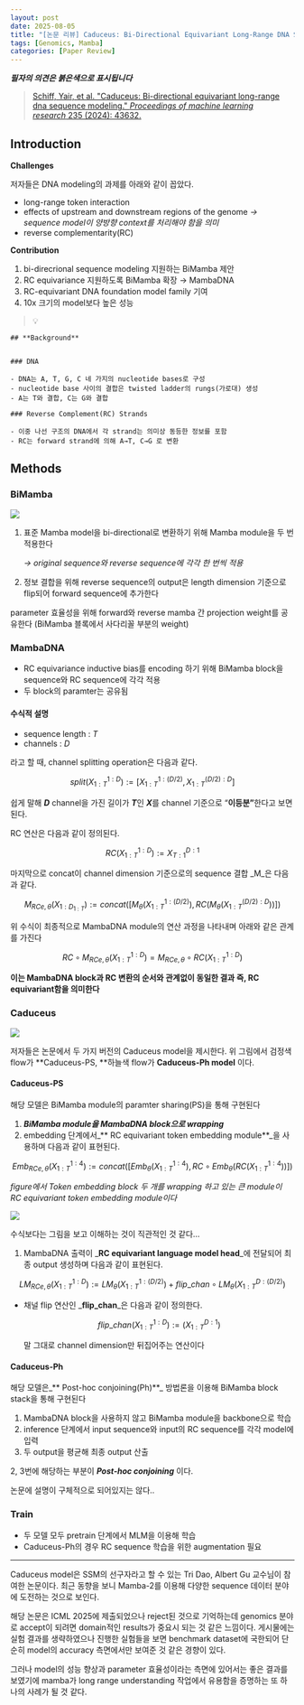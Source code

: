 ```yaml
---
layout: post
date: 2025-08-05
title: "[논문 리뷰] Caduceus: Bi-Directional Equivariant Long-Range DNA Sequence Modeling"
tags: [Genomics, Mamba]
categories: [Paper Review]
---
```


<span class="notion-red">_**필자의 의견은 붉은색으로 표시됩니다**_</span>


> [Schiff, Yair, et al. "Caduceus: Bi-directional equivariant long-range dna sequence modeling." ](https://pmc.ncbi.nlm.nih.gov/articles/PMC12189541/)[_Proceedings of machine learning research_](https://pmc.ncbi.nlm.nih.gov/articles/PMC12189541/)[ 235 (2024): 43632.](https://pmc.ncbi.nlm.nih.gov/articles/PMC12189541/)



## Introduction


**Challenges**


저자들은 DNA modeling의 과제를 아래와 같이 꼽았다.

- long-range token interaction
- effects of upstream and downstream regions of the genome 
_→ sequence model이 양방향 context를 처리해야 함을 의미_
- reverse complementarity(RC)

**Contribution**

1. bi-direcrional sequence modeling 지원하는 BiMamba 제안
1. RC equivariance 지원하도록 BiMamba 확장 → MambaDNA
1. RC-equivariant DNA foundation model family 기여
1. 10x 크기의 model보다 높은 성능

> 💡 


	## **Background**


	### DNA

	- DNA는 A, T, G, C 네 가지의 nucleotide bases로 구성
	- nucleotide base 사이의 결합은 twisted ladder의 rungs(가로대) 생성
	- A는 T와 결합, C는 G와 결합

	### Reverse Complement(RC) Strands

	- 이중 나선 구조의 DNA에서 각 strand는 의미상 동등한 정보를 포함
	- RC는 forward strand에 의해 A→T, C→G 로 변환


## Methods



### BiMamba


![](https://prod-files-secure.s3.us-west-2.amazonaws.com/542b861c-36a8-4051-84e5-8804b6728dba/2c247d59-7815-4980-99f0-8f0d21f445a7/image.png?X-Amz-Algorithm=AWS4-HMAC-SHA256&X-Amz-Content-Sha256=UNSIGNED-PAYLOAD&X-Amz-Credential=ASIAZI2LB4665HNNZ2A4%2F20251008%2Fus-west-2%2Fs3%2Faws4_request&X-Amz-Date=20251008T110115Z&X-Amz-Expires=3600&X-Amz-Security-Token=IQoJb3JpZ2luX2VjECIaCXVzLXdlc3QtMiJGMEQCIELeBxJDtBCZswv3%2BMXvjSCoDjvxUxILa1t%2FN%2BC47T2eAiAXN4qflYNCb7%2B7CiBS%2FZobJFA4Va1PtuKqywt%2BY3wrVSqIBAi7%2F%2F%2F%2F%2F%2F%2F%2F%2F%2F8BEAAaDDYzNzQyMzE4MzgwNSIMY3XvEvR7vT09pWcwKtwD1urSPI3iUjn6rdja4rwyXOw0O%2Bu%2Fw4k4a0iF11Dzy57%2BuWlxBhheIBxO%2FsEQmksE1GORLYPCvUN9iBRSw%2FD6Wa270E0ow5tbXJGhF86JsLw7nQfztRnm9%2FfWaMLQXnxvDUTdGhd2Ba8HQuPAJ06cQNq0U3H8pOSCx7Y26WXT%2FRjTVFJfNd16qFTS4w3zE4wtxTL1eV66zD1aSUGGdUJbvSVSwA0bAY82cXWlk9CWp8o2nHviJh0ZfANVeOJWZZboB3B8rUcdGAwr988VLos8hr8IkSBxkvmJJrBQIKSJJqWRrwPS0emttrhFIKt3KL3X6lKIXjGu73zs7mr3kn7jnnQZpT9JC%2Bg%2Bv7dsF%2FaKqdrvVJfBgwG9zyKhDeZoS94r0DiadHtiII9DwyG4qrI9JutW%2BqCgfPWVebmArz%2F8drh%2B%2BZbwwqu3wUZptlpjeL2DiyNQDNBBFdJWmfag0v%2FSky%2BpGH7I2F2GtXWh1qQeNGmBUew0JkppqfCfl%2FXQjV6NGOTIVbUXoShJZORh2XDqv0C6lyEATmLJMHE6XGSmuuLpM%2F5VcuxdGF1wAsy96w%2BUKNw%2F%2FavYl5ChF%2BaNiWAE0Vec87ejSVNIDXoTUBnVtg8WyFJKEacViVcMtKMwheuYxwY6pgHyqxMnHM%2FwnMFfYTANJDENS20xmnAQy6w2jLZuUDoKG6wTdFJxywINDoNrifq6XowLq1lacAg9suRexX7LVvSjjm73pAnKmy2vQxrTzYIPgXvLOkto6gIS69LNmJIJSiNH5PQN7%2B%2BH1lrGgo%2BV%2BnxQ0DFkyZUAVfsvFoXt3KE7%2FIGS2WmZ%2BH28ymCT3eX33wvonznQhbN1%2BaxHD9%2Fv2uE2ihLgwYPI&X-Amz-Signature=00a0c6eaa95764c5c93a958dbcec2238e41547e1d87e667df5ad4445efbd840e&X-Amz-SignedHeaders=host&x-amz-checksum-mode=ENABLED&x-id=GetObject)

1. 표준 Mamba model을 bi-directional로 변환하기 위해 Mamba module을 두 번 적용한다

	_→ original sequence와 reverse sequence에 각각 한 번씩 적용_

1. 정보 결합을 위해 reverse sequence의 output은 length dimension 기준으로 flip되어 forward sequence에 추가한다

parameter 효율성을 위해 forward와 reverse mamba 간 projection weight를 공유한다 (BiMamba 블록에서 사다리꼴 부분의 weight)



### MambaDNA

- RC equivariance inductive bias를 encoding 하기 위해 BiMamba block을 sequence와 RC sequence에 각각 적용
- 두 block의 paramter는 공유됨


#### 수식적 설명

- sequence length : _T_
- channels : _D_

라고 할 때,  channel splitting operation은 다음과 같다.


$$
split(X^{1:D}_{1:T}):=[X^{1:(D/2)}_{1:T},X^{(D/2):D}_{1:T}]
$$


<span class="notion-red">쉽게 말해 </span><span class="notion-red">_**D**_</span><span class="notion-red"> channel을 가진 길이가 </span><span class="notion-red">_**T**_</span><span class="notion-red">인 </span><span class="notion-red">_**X**_</span><span class="notion-red">를 channel 기준으로 “</span><span class="notion-red">**이등분”**</span><span class="notion-red">한다고 보면 된다.</span>


RC 연산은 다음과 같이 정의된다.


$$
RC(X^{1:D}_{1:T}):=X^{D:1}_{T:1}
$$


마지막으로 concat이 channel dimension 기준으로의 sequence 결합 _M_은 다음과 같다.


$$
M_{RCe,\theta}(X_{1:D_{1:T}}):=concat([M_{\theta}(X^{1:(D/2)}_{1:T}),RC(M_{\theta}(X^{(D/2):D}_{1:T}))])
$$


위 수식이 최종적으로 MambaDNA module의 연산 과정을 나타내며 아래와 같은 관계를 가진다


$$
RC\circ M_{RCe,\theta}(X^{1:D}_{1:T}) = M_{RCe,\theta} \circ RC(X^{1:D}_{1:T})
$$


**이는 MambaDNA block과 RC 변환의 순서와 관계없이 동일한 결과 즉, RC equivariant함을 의미한다**



### Caduceus


![](https://prod-files-secure.s3.us-west-2.amazonaws.com/542b861c-36a8-4051-84e5-8804b6728dba/f94a60d7-8145-473b-aef9-7c68d3ec604a/image.png?X-Amz-Algorithm=AWS4-HMAC-SHA256&X-Amz-Content-Sha256=UNSIGNED-PAYLOAD&X-Amz-Credential=ASIAZI2LB4665HNNZ2A4%2F20251008%2Fus-west-2%2Fs3%2Faws4_request&X-Amz-Date=20251008T110115Z&X-Amz-Expires=3600&X-Amz-Security-Token=IQoJb3JpZ2luX2VjECIaCXVzLXdlc3QtMiJGMEQCIELeBxJDtBCZswv3%2BMXvjSCoDjvxUxILa1t%2FN%2BC47T2eAiAXN4qflYNCb7%2B7CiBS%2FZobJFA4Va1PtuKqywt%2BY3wrVSqIBAi7%2F%2F%2F%2F%2F%2F%2F%2F%2F%2F8BEAAaDDYzNzQyMzE4MzgwNSIMY3XvEvR7vT09pWcwKtwD1urSPI3iUjn6rdja4rwyXOw0O%2Bu%2Fw4k4a0iF11Dzy57%2BuWlxBhheIBxO%2FsEQmksE1GORLYPCvUN9iBRSw%2FD6Wa270E0ow5tbXJGhF86JsLw7nQfztRnm9%2FfWaMLQXnxvDUTdGhd2Ba8HQuPAJ06cQNq0U3H8pOSCx7Y26WXT%2FRjTVFJfNd16qFTS4w3zE4wtxTL1eV66zD1aSUGGdUJbvSVSwA0bAY82cXWlk9CWp8o2nHviJh0ZfANVeOJWZZboB3B8rUcdGAwr988VLos8hr8IkSBxkvmJJrBQIKSJJqWRrwPS0emttrhFIKt3KL3X6lKIXjGu73zs7mr3kn7jnnQZpT9JC%2Bg%2Bv7dsF%2FaKqdrvVJfBgwG9zyKhDeZoS94r0DiadHtiII9DwyG4qrI9JutW%2BqCgfPWVebmArz%2F8drh%2B%2BZbwwqu3wUZptlpjeL2DiyNQDNBBFdJWmfag0v%2FSky%2BpGH7I2F2GtXWh1qQeNGmBUew0JkppqfCfl%2FXQjV6NGOTIVbUXoShJZORh2XDqv0C6lyEATmLJMHE6XGSmuuLpM%2F5VcuxdGF1wAsy96w%2BUKNw%2F%2FavYl5ChF%2BaNiWAE0Vec87ejSVNIDXoTUBnVtg8WyFJKEacViVcMtKMwheuYxwY6pgHyqxMnHM%2FwnMFfYTANJDENS20xmnAQy6w2jLZuUDoKG6wTdFJxywINDoNrifq6XowLq1lacAg9suRexX7LVvSjjm73pAnKmy2vQxrTzYIPgXvLOkto6gIS69LNmJIJSiNH5PQN7%2B%2BH1lrGgo%2BV%2BnxQ0DFkyZUAVfsvFoXt3KE7%2FIGS2WmZ%2BH28ymCT3eX33wvonznQhbN1%2BaxHD9%2Fv2uE2ihLgwYPI&X-Amz-Signature=9883679b487d38f46532b499de68c7674228bc15e9a3bd893e46d881f31ebfb2&X-Amz-SignedHeaders=host&x-amz-checksum-mode=ENABLED&x-id=GetObject)


저자들은 논문에서 두 가지 버전의 Caduceus model을 제시한다. 위 그림에서 검정색 flow가 **Caduceus-PS, **하늘색 flow가 **Caduceus-Ph model** 이다.



#### Caduceus-PS


해당 모델은 BiMamba module의 paramter sharing(PS)을 통해 구현된다

1. _**BiMamba module을 MambaDNA block으로 wrapping**_
1. embedding 단계에서_** RC equivariant token embedding module**_을 사용하며 다음과 같이 표현된다.

$$
Emb_{RCe,\theta}(X^{1:4}_{1:T}):=concat([Emb_{\theta}(X^{1:4}_{1:T}),RC \circ Emb_{\theta}(RC(X^{1:4}_{1:T}))])
$$


_figure에서 Token embedding block 두 개를 wrapping 하고 있는 큰 module이 RC equivariant token embedding module이다_


![](https://prod-files-secure.s3.us-west-2.amazonaws.com/542b861c-36a8-4051-84e5-8804b6728dba/b175e4da-71eb-4e91-8c23-a06dabe673c9/image.png?X-Amz-Algorithm=AWS4-HMAC-SHA256&X-Amz-Content-Sha256=UNSIGNED-PAYLOAD&X-Amz-Credential=ASIAZI2LB4665HNNZ2A4%2F20251008%2Fus-west-2%2Fs3%2Faws4_request&X-Amz-Date=20251008T110115Z&X-Amz-Expires=3600&X-Amz-Security-Token=IQoJb3JpZ2luX2VjECIaCXVzLXdlc3QtMiJGMEQCIELeBxJDtBCZswv3%2BMXvjSCoDjvxUxILa1t%2FN%2BC47T2eAiAXN4qflYNCb7%2B7CiBS%2FZobJFA4Va1PtuKqywt%2BY3wrVSqIBAi7%2F%2F%2F%2F%2F%2F%2F%2F%2F%2F8BEAAaDDYzNzQyMzE4MzgwNSIMY3XvEvR7vT09pWcwKtwD1urSPI3iUjn6rdja4rwyXOw0O%2Bu%2Fw4k4a0iF11Dzy57%2BuWlxBhheIBxO%2FsEQmksE1GORLYPCvUN9iBRSw%2FD6Wa270E0ow5tbXJGhF86JsLw7nQfztRnm9%2FfWaMLQXnxvDUTdGhd2Ba8HQuPAJ06cQNq0U3H8pOSCx7Y26WXT%2FRjTVFJfNd16qFTS4w3zE4wtxTL1eV66zD1aSUGGdUJbvSVSwA0bAY82cXWlk9CWp8o2nHviJh0ZfANVeOJWZZboB3B8rUcdGAwr988VLos8hr8IkSBxkvmJJrBQIKSJJqWRrwPS0emttrhFIKt3KL3X6lKIXjGu73zs7mr3kn7jnnQZpT9JC%2Bg%2Bv7dsF%2FaKqdrvVJfBgwG9zyKhDeZoS94r0DiadHtiII9DwyG4qrI9JutW%2BqCgfPWVebmArz%2F8drh%2B%2BZbwwqu3wUZptlpjeL2DiyNQDNBBFdJWmfag0v%2FSky%2BpGH7I2F2GtXWh1qQeNGmBUew0JkppqfCfl%2FXQjV6NGOTIVbUXoShJZORh2XDqv0C6lyEATmLJMHE6XGSmuuLpM%2F5VcuxdGF1wAsy96w%2BUKNw%2F%2FavYl5ChF%2BaNiWAE0Vec87ejSVNIDXoTUBnVtg8WyFJKEacViVcMtKMwheuYxwY6pgHyqxMnHM%2FwnMFfYTANJDENS20xmnAQy6w2jLZuUDoKG6wTdFJxywINDoNrifq6XowLq1lacAg9suRexX7LVvSjjm73pAnKmy2vQxrTzYIPgXvLOkto6gIS69LNmJIJSiNH5PQN7%2B%2BH1lrGgo%2BV%2BnxQ0DFkyZUAVfsvFoXt3KE7%2FIGS2WmZ%2BH28ymCT3eX33wvonznQhbN1%2BaxHD9%2Fv2uE2ihLgwYPI&X-Amz-Signature=e5f9d36dc95c3e48d36cc3e24dfc23d3118bec222852d1eb77627821f3f889b0&X-Amz-SignedHeaders=host&x-amz-checksum-mode=ENABLED&x-id=GetObject)


<span class="notion-red">수식보다는 그림을 보고 이해하는 것이 직관적인 것 같다…</span>

1. MambaDNA 출력이 _**RC equivariant language model head**_에 전달되어 최종 output 생성하며 다음과 같이 표현된다.

$$
LM_{RCe,\theta}(X^{1:D}_{1:T}):= LM_{\theta}(X^{1:(D/2)}_{1:T})+flip\_chan\circ LM_{\theta}(X^{D:(D/2)}_{1:T})
$$

- 채널 flip 연산인 _**flip\_chan**_은 다음과 같이 정의한다.

	$$
	flip\_chan(X^{1:D}_{1:T}):=(X^{D:1}_{1:T})
	$$


	말 그대로 channel dimension만 뒤집어주는 연산이다



#### Caduceus-Ph


해당 모델은_** Post-hoc conjoining(Ph)**_ 방법론을 이용해 BiMamba block stack을 통해 구현된다

1. MambaDNA block을 사용하지 않고 BiMamba module을 backbone으로 학습
1. inference 단계에서 input sequence와 input의 RC sequence를 각각 model에 입력
1. 두 output을 평균해 최종 output 산출

2, 3번에 해당하는 부분이 _**Post-hoc conjoining**_ 이다.


<span class="notion-red">논문에 설명이 구체적으로 되어있지는 않다..</span>



### Train

- 두 모델 모두 pretrain 단계에서 MLM을 이용해 학습
- Caduceus-Ph의 경우 RC sequence 학습을 위한 augmentation 필요

---


<span class="notion-red">Caduceus model은 SSM의 선구자라고 할 수 있는 Tri Dao, Albert Gu 교수님이 참여한 논문이다. 최근 동향을 보니 Mamba-2를 이용해 다양한 sequence 데이터 분야에 도전하는 것으로 보인다.</span>


<span class="notion-red">해당 논문은 ICML 2025에 제출되었으나 reject된 것으로 기억하는데 genomics 분야로 accept이 되려면 domain적인 results가 중요시 되는 것 같은 느낌이다. 게시물에는 실험 결과를 생략하였으나 진행한 실험들을 보면 benchmark dataset에 국한되어 단순히 model의 accuracy 측면에서만 보여준 것 같은 경향이 있다.</span>


<span class="notion-red">그러나 model의 성능 향상과 parameter 효율성이라는 측면에 있어서는 좋은 결과를 보였기에 mamba가 long range understanding 작업에서 유용함을 증명하는 또 하나의 사례가 될 것 같다.</span>

